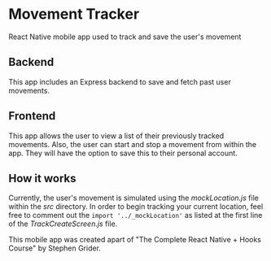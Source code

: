 # Movement Tracker
React Native mobile app used to track and save the user's movement

## Backend
This app includes an Express backend to save and fetch past user movements.

## Frontend
This app allows the user to view a list of their previously tracked movements. Also, the user can start and stop a movement from within the app. They will have the option to save this to their personal account.

## How it works
Currently, the user's movement is simulated using the _mockLocation.js_ file within the _src_ directory. In order to begin tracking your current location, feel free to comment out the `import '../_mockLocation'` as listed at the first line of the _TrackCreateScreen.js_ file.

This mobile app was created apart of "The Complete React Native + Hooks Course" by Stephen Grider.

